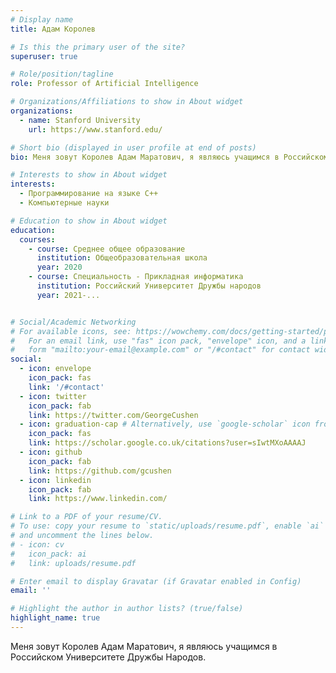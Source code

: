 ```yaml
---
# Display name
title: Адам Королев

# Is this the primary user of the site?
superuser: true

# Role/position/tagline
role: Professor of Artificial Intelligence

# Organizations/Affiliations to show in About widget
organizations:
  - name: Stanford University
    url: https://www.stanford.edu/

# Short bio (displayed in user profile at end of posts)
bio: Меня зовут Королев Адам Маратович, я являюсь учащимся в Российском Университете Дружбы Народов.

# Interests to show in About widget
interests:
  - Программирование на языке C++
  - Компьютерные науки

# Education to show in About widget
education:
  courses:
    - course: Среднее общее образование
      institution: Общеобразовательная школа
      year: 2020
    - course: Специальность - Прикладная информатика
      institution: Российский Университет Дружбы народов
      year: 2021-...


# Social/Academic Networking
# For available icons, see: https://wowchemy.com/docs/getting-started/page-builder/#icons
#   For an email link, use "fas" icon pack, "envelope" icon, and a link in the
#   form "mailto:your-email@example.com" or "/#contact" for contact widget.
social:
  - icon: envelope
    icon_pack: fas
    link: '/#contact'
  - icon: twitter
    icon_pack: fab
    link: https://twitter.com/GeorgeCushen
  - icon: graduation-cap # Alternatively, use `google-scholar` icon from `ai` icon pack
    icon_pack: fas
    link: https://scholar.google.co.uk/citations?user=sIwtMXoAAAAJ
  - icon: github
    icon_pack: fab
    link: https://github.com/gcushen
  - icon: linkedin
    icon_pack: fab
    link: https://www.linkedin.com/

# Link to a PDF of your resume/CV.
# To use: copy your resume to `static/uploads/resume.pdf`, enable `ai` icons in `params.toml`,
# and uncomment the lines below.
# - icon: cv
#   icon_pack: ai
#   link: uploads/resume.pdf

# Enter email to display Gravatar (if Gravatar enabled in Config)
email: ''

# Highlight the author in author lists? (true/false)
highlight_name: true
---
```


Меня зовут Королев Адам Маратович, я являюсь учащимся в Российском Университете Дружбы Народов.
